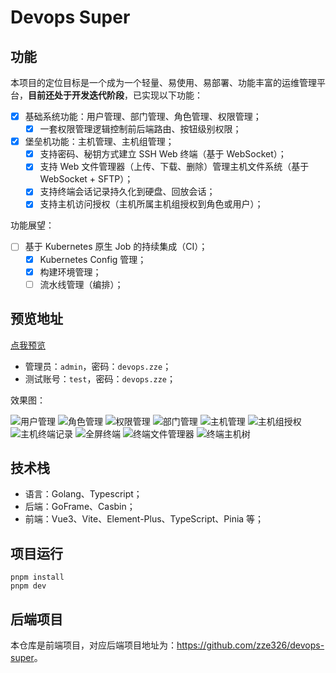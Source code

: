 # Devops Super

## 功能

本项目的定位目标是一个成为一个轻量、易使用、易部署、功能丰富的运维管理平台，**目前还处于开发迭代阶段**，已实现以下功能：

- [x] 基础系统功能：用户管理、部门管理、角色管理、权限管理；
  - [x] 一套权限管理逻辑控制前后端路由、按钮级别权限；
- [x] 堡垒机功能：主机管理、主机组管理；
  - [x] 支持密码、秘钥方式建立 SSH Web 终端（基于 WebSocket）；
  - [x] 支持 Web 文件管理器（上传、下载、删除）管理主机文件系统（基于 WebSocket + SFTP）；
  - [x] 支持终端会话记录持久化到硬盘、回放会话；
  - [x] 支持主机访问授权（主机所属主机组授权到角色或用户）；

功能展望：

- [ ] 基于 Kubernetes 原生 Job 的持续集成（CI）；
  - [x] Kubernetes Config 管理；
  - [x] 构建环境管理；
  - [ ] 流水线管理（编排）；

## 预览地址

[点我预览](http://ds-demo.zze.xyz)

- 管理员：`admin`，密码：`devops.zze`；
- 测试账号：`test`，密码：`devops.zze`；

效果图：

![用户管理](https://raw.githubusercontent.com/zze326/devops-super/main/resource/imgs/user-manage.png)
![角色管理](https://raw.githubusercontent.com/zze326/devops-super/main/resource/imgs/role-manage.png)
![权限管理](https://raw.githubusercontent.com/zze326/devops-super/main/resource/imgs/permission-manage.png)
![部门管理](https://raw.githubusercontent.com/zze326/devops-super/main/resource/imgs/dept-manage.png)
![主机管理](https://raw.githubusercontent.com/zze326/devops-super/main/resource/imgs/host-manage.png)
![主机组授权](https://raw.githubusercontent.com/zze326/devops-super/main/resource/imgs/host-group-authorize.png)
![主机终端记录](https://raw.githubusercontent.com/zze326/devops-super/main/resource/imgs/host-terminal-session-history.png)
![全屏终端](https://raw.githubusercontent.com/zze326/devops-super/main/resource/imgs/terminal-single.png)
![终端文件管理器](https://raw.githubusercontent.com/zze326/devops-super/main/resource/imgs/terminal-file-manager.png)
![终端主机树](https://raw.githubusercontent.com/zze326/devops-super/main/resource/imgs/terminal-tree.png)

## 技术栈

- 语言：Golang、Typescript；
- 后端：GoFrame、Casbin；
- 前端：Vue3、Vite、Element-Plus、TypeScript、Pinia 等；

## 项目运行

```
pnpm install
pnpm dev
```

## 后端项目

本仓库是前端项目，对应后端项目地址为：<https://github.com/zze326/devops-super>。
